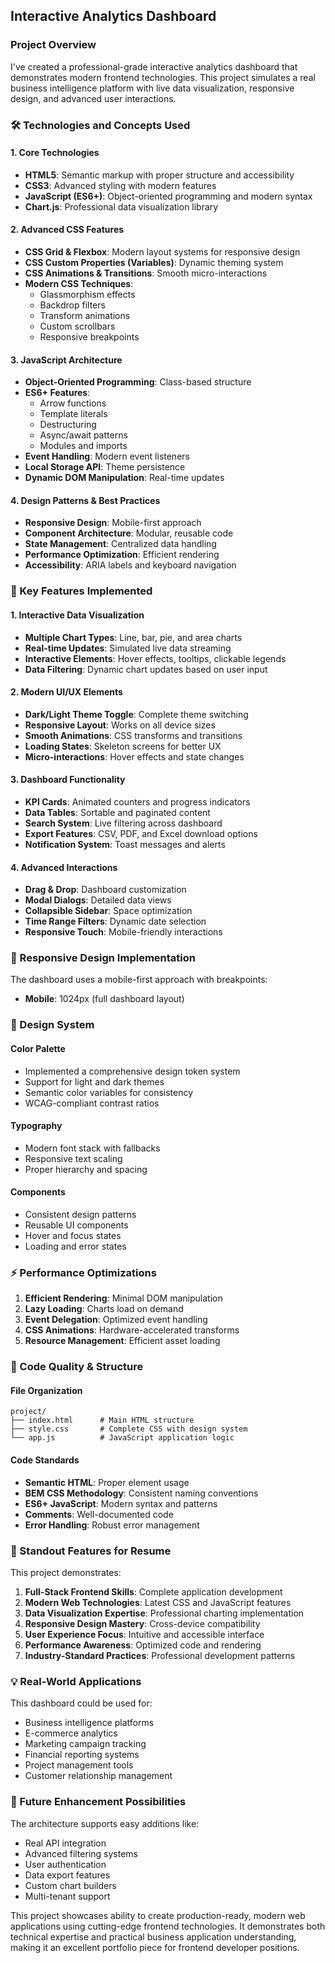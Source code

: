 ## Interactive Analytics Dashboard 

### **Project Overview**
I've created a professional-grade interactive analytics dashboard that demonstrates modern frontend technologies. This project simulates a real business intelligence platform with live data visualization, responsive design, and advanced user interactions.

### **🛠️ Technologies and Concepts Used**

#### **1. Core Technologies**
- **HTML5**: Semantic markup with proper structure and accessibility
- **CSS3**: Advanced styling with modern features
- **JavaScript (ES6+)**: Object-oriented programming and modern syntax
- **Chart.js**: Professional data visualization library

#### **2. Advanced CSS Features**
- **CSS Grid & Flexbox**: Modern layout systems for responsive design
- **CSS Custom Properties (Variables)**: Dynamic theming system
- **CSS Animations & Transitions**: Smooth micro-interactions
- **Modern CSS Techniques**:
  - Glassmorphism effects
  - Backdrop filters
  - Transform animations
  - Custom scrollbars
  - Responsive breakpoints

#### **3. JavaScript Architecture**
- **Object-Oriented Programming**: Class-based structure
- **ES6+ Features**:
  - Arrow functions
  - Template literals
  - Destructuring
  - Async/await patterns
  - Modules and imports
- **Event Handling**: Modern event listeners
- **Local Storage API**: Theme persistence
- **Dynamic DOM Manipulation**: Real-time updates

#### **4. Design Patterns & Best Practices**
- **Responsive Design**: Mobile-first approach
- **Component Architecture**: Modular, reusable code
- **State Management**: Centralized data handling
- **Performance Optimization**: Efficient rendering
- **Accessibility**: ARIA labels and keyboard navigation

### **🎯 Key Features Implemented**

#### **1. Interactive Data Visualization**
- **Multiple Chart Types**: Line, bar, pie, and area charts
- **Real-time Updates**: Simulated live data streaming
- **Interactive Elements**: Hover effects, tooltips, clickable legends
- **Data Filtering**: Dynamic chart updates based on user input

#### **2. Modern UI/UX Elements**
- **Dark/Light Theme Toggle**: Complete theme switching
- **Responsive Layout**: Works on all device sizes
- **Smooth Animations**: CSS transforms and transitions
- **Loading States**: Skeleton screens for better UX
- **Micro-interactions**: Hover effects and state changes

#### **3. Dashboard Functionality**
- **KPI Cards**: Animated counters and progress indicators
- **Data Tables**: Sortable and paginated content
- **Search System**: Live filtering across dashboard
- **Export Features**: CSV, PDF, and Excel download options
- **Notification System**: Toast messages and alerts

#### **4. Advanced Interactions**
- **Drag & Drop**: Dashboard customization
- **Modal Dialogs**: Detailed data views
- **Collapsible Sidebar**: Space optimization
- **Time Range Filters**: Dynamic date selection
- **Responsive Touch**: Mobile-friendly interactions

### **📱 Responsive Design Implementation**

The dashboard uses a mobile-first approach with breakpoints:
- **Mobile**:  1024px (full dashboard layout)

### **🎨 Design System**

#### **Color Palette**
- Implemented a comprehensive design token system
- Support for light and dark themes
- Semantic color variables for consistency
- WCAG-compliant contrast ratios

#### **Typography**
- Modern font stack with fallbacks
- Responsive text scaling
- Proper hierarchy and spacing

#### **Components**
- Consistent design patterns
- Reusable UI components
- Hover and focus states
- Loading and error states

### **⚡ Performance Optimizations**

1. **Efficient Rendering**: Minimal DOM manipulation
2. **Lazy Loading**: Charts load on demand
3. **Event Delegation**: Optimized event handling
4. **CSS Animations**: Hardware-accelerated transforms
5. **Resource Management**: Efficient asset loading

### **🔧 Code Quality & Structure**

#### **File Organization**
```
project/
├── index.html      # Main HTML structure
├── style.css       # Complete CSS with design system
└── app.js          # JavaScript application logic
```

#### **Code Standards**
- **Semantic HTML**: Proper element usage
- **BEM CSS Methodology**: Consistent naming conventions
- **ES6+ JavaScript**: Modern syntax and patterns
- **Comments**: Well-documented code
- **Error Handling**: Robust error management

### **🚀 Standout Features for Resume**

This project demonstrates:

1. **Full-Stack Frontend Skills**: Complete application development
2. **Modern Web Technologies**: Latest CSS and JavaScript features
3. **Data Visualization Expertise**: Professional charting implementation
4. **Responsive Design Mastery**: Cross-device compatibility
5. **User Experience Focus**: Intuitive and accessible interface
6. **Performance Awareness**: Optimized code and rendering
7. **Industry-Standard Practices**: Professional development patterns

### **💡 Real-World Applications**

This dashboard could be used for:
- Business intelligence platforms
- E-commerce analytics
- Marketing campaign tracking
- Financial reporting systems
- Project management tools
- Customer relationship management

### **🔄 Future Enhancement Possibilities**

The architecture supports easy additions like:
- Real API integration
- Advanced filtering systems
- User authentication
- Data export features
- Custom chart builders
- Multi-tenant support

This project showcases ability to create production-ready, modern web applications using cutting-edge frontend technologies. It demonstrates both technical expertise and practical business application understanding, making it an excellent portfolio piece for frontend developer positions.

